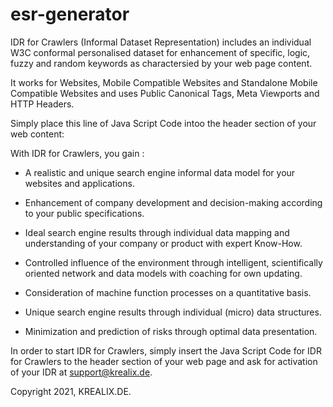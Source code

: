 # esr-generator

IDR for Crawlers (Informal Dataset Representation) includes an individual W3C conformal personalised dataset for enhancement of specific, logic, fuzzy and random keywords as charactersied by your web page content.

It works for Websites, Mobile Compatible Websites and Standalone Mobile Compatible Websites and uses Public Canonical Tags, Meta Viewports and HTTP Headers.

Simply place this line of Java Script Code intoo the header section of your web content: <br>

<script type="text/javascript" src="http://www.krealix.de/yourdomainname/esr_generator_krealix.js"></script>

<p>

With IDR for Crawlers, you gain : 

- A realistic and unique search engine informal data model for your websites and applications. 

- Enhancement of company development and decision-making according to your public specifications.

- Ideal search engine results through individual data mapping and understanding of your company or product with expert Know-How.

- Controlled influence of the environment through intelligent, scientifically oriented network and data models with coaching for own updating.
	
- Consideration of machine function processes on a quantitative basis. 

- Unique search engine results through individual (micro) data structures.

- Minimization and prediction of risks through optimal data presentation.

In order to start IDR for Crawlers, simply insert the Java Script Code for IDR for Crawlers to the header section of your web page and ask for activation of your IDR at support@krealix.de.

Copyright 2021, 
KREALIX.DE.
